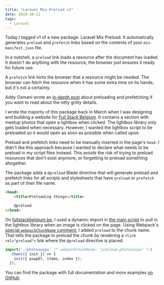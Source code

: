 ```yaml
---
title: "Laravel Mix Preload v1"
date: 2019-10-21
tags:
  - Laravel
---
```


Today I tagged v1 of a new package: Laravel Mix Preload. It automatically generates `preload` and `prefetch` links based on the contents of your `mix-manifest.json` file.

<!--more-->

In a nutshell, a `preload` link loads a resource after the document has loaded. It doesn't do anything with the resource, the browser just ensures it ready for future use.

A `prefetch` link hints the browser that a resource might be needed. The browser can fetch the resource when it has some extra time on its hands, but it's not a certainty.

Addy Osmani wrote an [in-depth post](https://medium.com/reloading/preload-prefetch-and-priorities-in-chrome-776165961bbf) about preloading and prefetching if you want to read about the nitty gritty details.

I wrote the majority of this package back in March when I was designing and building a website for [Full Stack Belgium](https://fullstackbelgium.be). It contains a section with meetup photos that open a lightbox when clicked. The lightbox library only gets loaded  when necessary. However, I wanted the lightbox script to be preloaded so it would open as soon as possible when called upon.

Preload and prefetch links need to be manually inserted in the page's `head`. I didn't like this approach because I wanted to declare what needs to be preload in my script files instead. This avoids the risk of trying to preload resources that don't exist anymore, or forgetting to preload something altogether.

The package adds a `@preload` Blade directive that will generate preload and prefetch links for all scripts and stylesheets that have `preload` or `prefetch` as part of their file name.

```html
<head>
    <title>Preloading things</title>

    @preload
</head>
```

On [fullstackbelgium.be](https://fullstackbelgium.be/), I used a dynamic import in [the main script](https://github.com/fullstackbelgium/fullstackbelgium.be/blob/9e33730d51af04bda9eb99bafb8f1f9b9526c641/resources/js/app.js) to pull in the lightbox library when an image is clicked on the page. Using Webpack's [special `webpackChunkName` comment](https://webpack.js.org/api/module-methods/#magic-comments), I added `preload` to the chunk name. That tells the package to preload the chunk by rendering a `<link rel="preload">` link where the `@preload` directive is placed.

```js
import('./photoswipe' /* webpackChunkName: "preload-photoswipe" */)
  .then(({ init }) => {
    init({ pswpEl, items, index });
  });
```

You can find the package with full documentation and more examples [on GitHub](https://github.com/spatie/laravel-mix-preload).

